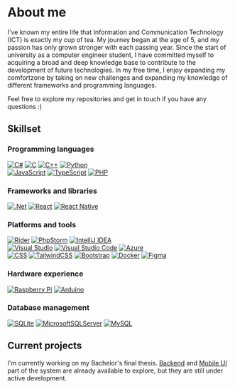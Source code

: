 # About me

I've known my entire life that Information and Communication Technology (ICT) is exactly my cup of tea. My journey began at the age of 5, and my passion has only grown stronger with each passing year. Since the start of university as a computer engineer student, I have committed myself to acquiring a broad and deep knowledge base to contribute to the development of future technologies. In my free time, I enjoy expanding my comfortzone by taking on new challenges and expanding my knowledge of different frameworks and programming languages.

Feel free to explore my repositories and get in touch if you have any questions :)

## Skillset

### Programming languages
[![C#][C#_img]][C#_url]
[![C][C_img]][C_url]
[![C++][C++_img]][C++_url]
[![Python][Python_img]][Python_url]  
[![JavaScript][JavaScript_img]][JavaScript_url]
[![TypeScript][TypeScript_img]][TypeScript_url]
[![PHP][PHP_img]][PHP_url]

### Frameworks and libraries
[![.Net][.Net_img]][.Net_url]
[![React][React_img]][React_url]
[![React Native][ReactNative_img]][ReactNative_url]

### Platforms and tools
[![Rider][Rider_img]][Rider_url]
[![PhpStorm][PhpStorm_img]][PhpStorm_url]
[![IntelliJ IDEA][IntelliJ_img]][IntelliJ_url]  
[![Visual Studio][Visual Studio_img]][Visual Studio_url]
[![Visual Studio Code][Visual Studio Code_img]][Visual Studio Code_url]
[![Azure][Azure_img]][Azure_url]  
[![CSS][CSS_img]][CSS_url]
[![TailwindCSS][Tailwind_img]][Tailwind_url]
[![Bootstrap][Bootstrap_img]][Bootstrap_url]
[![Docker][Docker_img]][Docker_url]
[![Figma][Figma_img]][Figma_url]

### Hardware experience
[![Raspberry Pi][Raspberry Pi_img]][Raspberry Pi_url]
[![Arduino][Arduino_img]][Arduino_url]

### Database management
[![SQLite][SQLite_img]][SQLite_url]
[![MicrosoftSQLServer][MicrosoftSQLServer_img]][MicrosoftSQLServer_url]
[![MySQL][MySQL_img]][MySQL_url]

## Current projects
I'm currently working on my Bachelor's final thesis. [Backend](https://github.com/alaasmagi/educode-backend) and [Mobile UI](https://github.com/alaasmagi/educode-mobile) part of the system are already available to explore, but they are still under active development. 


<!-- Images -->
[C_img]: https://img.shields.io/badge/c-%2300599C.svg?style=for-the-badge&logo=c&logoColor=white
[C#_img]: https://img.shields.io/badge/c%23-%23239120.svg?style=for-the-badge&logo=csharp&logoColor=white
[Python_img]: https://img.shields.io/badge/python-3670A0?style=for-the-badge&logo=python&logoColor=ffdd54
[JavaScript_img]: https://img.shields.io/badge/javascript-%23323330.svg?style=for-the-badge&logo=javascript&logoColor=%23F7DF1E
[.Net_img]: https://img.shields.io/badge/.NET-5C2D91?style=for-the-badge&logo=.net&logoColor=white
[React_img]: https://img.shields.io/badge/react-%2320232a.svg?style=for-the-badge&logo=react&logoColor=%2361DAFB
[Visual Studio_img]: https://img.shields.io/badge/Visual%20Studio-5C2D91.svg?style=for-the-badge&logo=visual-studio&logoColor=white
[Visual Studio Code_img]: https://img.shields.io/badge/Visual%20Studio%20Code-0078d7.svg?style=for-the-badge&logo=visual-studio-code&logoColor=white
[Azure_img]: https://img.shields.io/badge/azure-%230072C6.svg?style=for-the-badge&logo=microsoftazure&logoColor=white
[Raspberry Pi_img]: https://img.shields.io/badge/-RaspberryPi-C51A4A?style=for-the-badge&logo=Raspberry-Pi
[Arduino_img]: https://img.shields.io/badge/-Arduino-00979D?style=for-the-badge&logo=Arduino&logoColor=white
[SQLite_img]: https://img.shields.io/badge/sqlite-%2307405e.svg?style=for-the-badge&logo=sqlite&logoColor=white
[MicrosoftSQLServer_img]: https://img.shields.io/badge/Microsoft%20SQL%20Server-CC2927?style=for-the-badge&logo=microsoft%20sql%20server&logoColor=white
[MySQL_img]: https://img.shields.io/badge/mysql-4479A1.svg?style=for-the-badge&logo=mysql&logoColor=white
[CSS_img]: https://img.shields.io/badge/css3-%231572B6.svg?style=for-the-badge&logo=css3&logoColor=white
[PHP_img]: https://img.shields.io/badge/php-%23777BB4.svg?style=for-the-badge&logo=php&logoColor=white
[PhpStorm_img]: https://img.shields.io/badge/phpstorm-143?style=for-the-badge&logo=phpstorm&logoColor=black&color=black&labelColor=darkorchid
[Rider_img]: https://img.shields.io/badge/Rider-000000.svg?style=for-the-badge&logo=Rider&logoColor=white&color=black&labelColor=crimson
[NodeJS_img]: https://img.shields.io/badge/node.js-6DA55F?style=for-the-badge&logo=node.js&logoColor=white
[IntelliJ_img]: https://img.shields.io/badge/IntelliJIDEA-000000.svg?style=for-the-badge&logo=intellij-idea&logoColor=white
[Docker_img]: https://img.shields.io/badge/docker-%230db7ed.svg?style=for-the-badge&logo=docker&logoColor=white
[TypeScript_img]: https://img.shields.io/badge/typescript-%23007ACC.svg?style=for-the-badge&logo=typescript&logoColor=white
[C++_img]: https://img.shields.io/badge/c++-%2300599C.svg?style=for-the-badge&logo=c%2B%2B&logoColor=white
[Figma_img]: https://img.shields.io/badge/figma-%23F24E1E.svg?style=for-the-badge&logo=figma&logoColor=white
[ReactNative_img]: https://img.shields.io/badge/react_native-%2320232a.svg?style=for-the-badge&logo=react&logoColor=%2361DAFB
[Tailwind_img]: https://img.shields.io/badge/tailwindcss-%2338B2AC.svg?style=for-the-badge&logo=tailwind-css&logoColor=white
[Bootstrap_img]: https://img.shields.io/badge/bootstrap-%238511FA.svg?style=for-the-badge&logo=bootstrap&logoColor=white

<!-- URLs -->
[C_url]: https://learn.microsoft.com/en-us/cpp/c-language/?view=msvc-170
[C#_url]: https://dotnet.microsoft.com/en-us/languages/csharp
[Python_url]: https://www.python.org/
[JavaScript_url]: https://www.javascript.com/
[.Net_url]: https://dotnet.microsoft.com/en-us/
[React_url]: https://react.dev/
[Visual Studio_url]: https://visualstudio.microsoft.com/
[Visual Studio Code_url]: https://code.visualstudio.com/
[Azure_url]: https://azure.microsoft.com/en-us
[Raspberry Pi_url]: https://www.raspberrypi.org/
[Arduino_url]: https://www.arduino.cc/
[SQLite_url]: https://www.sqlite.org/
[MicrosoftSQLServer_url]: https://www.microsoft.com/en-us/sql-server/sql-server-downloads
[MySQL_url]: https://www.mysql.com/
[CSS_url]: https://www.w3schools.com/css/
[PHP_url]: https://www.php.net/
[PhpStorm_url]: https://www.jetbrains.com/phpstorm/
[Rider_url]: https://www.jetbrains.com/rider/
[NodeJS_url]: https://nodejs.org/en
[IntelliJ_url]: https://www.jetbrains.com/idea/
[Docker_url]: https://www.docker.com/
[TypeScript_url]: https://www.typescriptlang.org/
[C++_url]: https://www.w3schools.com/cpp/cpp_intro.asp
[Figma_url]: https://www.figma.com/
[ReactNative_url]: https://reactnative.dev/
[Tailwind_url]:https://tailwindcss.com/
[Bootstrap_url]:https://getbootstrap.com/
